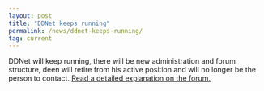 ```yaml
---
layout: post
title: "DDNet keeps running"
permalink: /news/ddnet-keeps-running/
tag: current
---
```

DDNet will keep running, there will be new administration and forum structure, deen will retire from his active position and will no longer be the person to contact. [Read a detailed explanation on the forum.](http://forum.ddnet.tw/viewtopic.php?t=2365)
